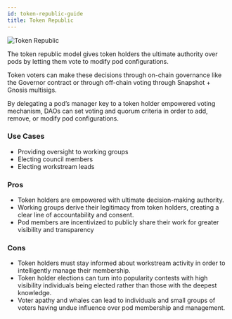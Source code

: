 ```yaml
---
id: token-republic-guide
title: Token Republic
---
```



![Token Republic](./img/token-republic.png)

The token republic model gives token holders the ultimate authority over pods by letting them vote to modify pod configurations.

Token voters can make these decisions through on-chain governance like the Governor contract or through off-chain voting through Snapshot + Gnosis multisigs.

By delegating a pod’s manager key to a token holder empowered voting mechanism, DAOs can set voting and quorum criteria in order to add, remove, or modify pod configurations.

### Use Cases

- Providing oversight to working groups
- Electing council members
- Electing workstream leads

### **Pros**

- Token holders are empowered with ultimate decision-making authority.
- Working groups derive their legitimacy from token holders, creating a clear line of accountability and consent.
- Pod members are incentivized to publicly share their work for greater visibility and transparency

### **Cons**

- Token holders must stay informed about workstream activity in order to intelligently manage their membership.
- Token holder elections can turn into popularity contests with high visibility individuals being elected rather than those with the deepest knowledge.
- Voter apathy and whales can lead to individuals and small groups of voters having undue influence over pod membership and management.
